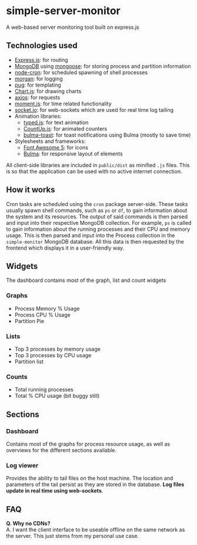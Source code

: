 # simple-server-monitor
A web-based server monitoring tool built on express.js

## Technologies used

- [Express.js](https://expressjs.com/): for routing
- [MongoDB](https://www.mongodb.com/3) using [mongoose](https://mongoosejs.com/): for storing process and partition information
- [node-cron](https://github.com/kelektiv/node-cron): for scheduled spawning of shell processes
- [morgan](https://github.com/expressjs/morgan): for logging
- [pug](https://pugjs.org/api/getting-started.html): for templating
- [Chart.js](https://www.chartjs.org/): for drawing charts
- [axios](https://github.com/axios/axios): for requests
- [moment.js](https://momentjs.com/): for time related functionality
- [socket.io](https://socket.io/): for web-sockets which are used for real time log tailing
- Animation libraries:
  - [typed.js](https://mattboldt.github.io/typed.js/): for text animation
  - [CountUp.js](https://inorganik.github.io/countUp.js/): for animated counters
  - [bulma-toast](https://github.com/rfoel/bulma-toast): for toast notifications using Bulma (mostly to save time)
- Stylesheets and frameworks:
  - [Font Awesome 5](https://fontawesome.com/): for icons
  - [Bulma](https://bulma.io/): for responsive layout of elements

All client-side libraries are included in `public/dist` as minified `.js` files. This is so that the application can be used with no active internet connection.

## How it works

Cron tasks are scheduled using the `cron` package server-side. These tasks usually spawn shell commands, such as `ps` or `df`, to gain information about the system and its resources. The output of said commands is then parsed and input into their respective MongoDB collection. For example, `ps` is called to gain information about the running processes and their CPU and memory usage. This is then parsed and input into the Process collection in the `simple-monitor` MongoDB database. All this data is then requested by the frontend which displays it in a user-friendly way.<br/>

## Widgets

The dashboard contains most of the graph, list and count widgets

### Graphs

- Process Memory % Usage
- Process CPU % Usage
- Partition Pie

### Lists

- Top 3 processes by memory usage
- Top 3 processes by CPU usage
- Partition list

### Counts

- Total running processes
- Total % CPU usage (bit buggy still)

## Sections

### Dashboard

Contains most of the graphs for process resource usage, as well as overviews for the different sections available.

### Log viewer

Provides the ability to tail files on the host machine. The location and parameters of the tail persist as they are stored in the database. **Log files update in real time using web-sockets**.

## FAQ

**Q. Why no CDNs?**<br/>
A. I want the client interface to be useable offline on the same network as the server. This just stems from my personal use case.
<br/><br/>
